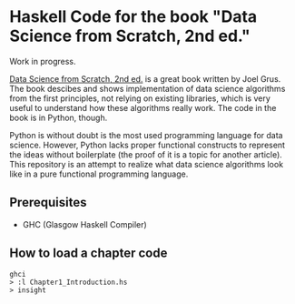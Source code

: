 # Haskell Code for the book "Data Science from Scratch, 2nd ed."

Work in progress.

[Data Science from Scratch, 2nd ed.](https://learning.oreilly.com/library/view/data-science-from/9781492041122/) is a great book written by Joel Grus. The book descibes and shows implementation of data science algorithms from the first principles, not relying on existing libraries, which is very useful to understand how these algorithms really work. The code in the book is in Python, though. 

Python is without doubt is the most used programming language for data science. However, Python lacks proper functional constructs to represent the ideas without boilerplate (the proof of it is a topic for another article). This repository is an attempt to realize what data science algorithms look like in a pure functional programming language.

## Prerequisites

- GHC (Glasgow Haskell Compiler)

## How to load a chapter code
```
ghci
> :l Chapter1_Introduction.hs
> insight 
```
